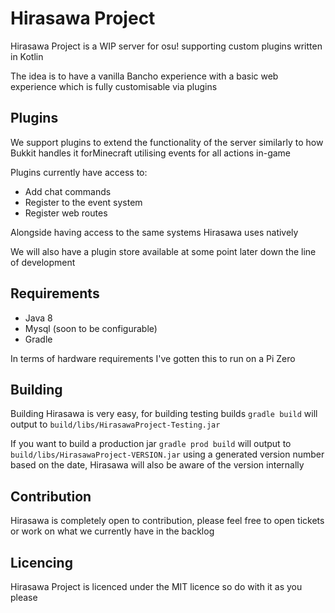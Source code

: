 # Hirasawa Project
Hirasawa Project is a WIP server for osu! supporting custom plugins written in Kotlin

The idea is to have a vanilla Bancho experience with a basic web experience which is fully customisable via plugins

## Plugins
We support plugins to extend the functionality of the server similarly to how Bukkit handles it forMinecraft utilising 
events for all actions in-game

Plugins currently have access to:
* Add chat commands
* Register to the event system
* Register web routes

Alongside having access to the same systems Hirasawa uses natively

We will also have a plugin store available at some point later down the line of development

## Requirements
* Java 8
* Mysql (soon to be configurable)
* Gradle

In terms of hardware requirements I've gotten this to run on a Pi Zero

## Building
Building Hirasawa is very easy, for building testing builds `gradle build` will output to 
`build/libs/HirasawaProject-Testing.jar`

If you want to build a production jar `gradle prod build` will output to `build/libs/HirasawaProject-VERSION.jar` using
a generated version number based on the date, Hirasawa will also be aware of the version internally

## Contribution
Hirasawa is completely open to contribution, please feel free to open tickets or work on what we currently have in the
backlog

## Licencing
Hirasawa Project is licenced under the MIT licence so do with it as you please